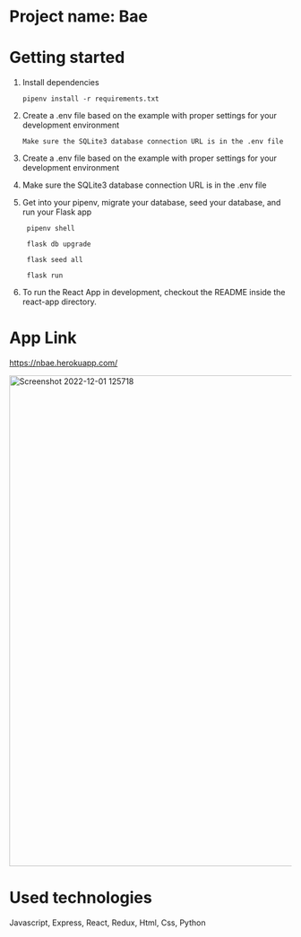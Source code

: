 # Project name: Bae

# Getting started

1. Install dependencies
   ```
   pipenv install -r requirements.txt
   ```
   
2. Create a .env file based on the example with proper settings for your development environment
   ```
   Make sure the SQLite3 database connection URL is in the .env file
   ```
3. Create a .env file based on the example with proper settings for your development environment

4. Make sure the SQLite3 database connection URL is in the .env file

5. Get into your pipenv, migrate your database, seed your database, and run your Flask app
     ```
      pipenv shell
     ```
     ```
      flask db upgrade
     ```
     ```
      flask seed all
     ```
     ```
      flask run
      ```
 6. To run the React App in development, checkout the README inside the react-app directory.
 
# App Link 
https://nbae.herokuapp.com/

<img width="875" alt="Screenshot 2022-12-01 125718" src="https://user-images.githubusercontent.com/88744340/205136965-87e6abdf-c028-4eb0-a75b-46387b698256.png">


# Used technologies
 Javascript, Express, React, Redux, Html, Css, Python
